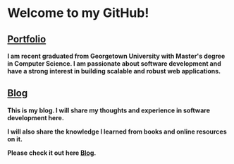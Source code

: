 # Welcome to my GitHub!

## [Portfolio](https://chriszzhong.github.io/Portfolio/)

**I am recent graduated from Georgetown University with Master's degree in Computer Science. I am passionate about software development and have a strong interest in building scalable and robust web applications.**

## [Blog](https://chriszzhong.github.io/)

**This is my blog. I will share my thoughts and experience in software development here.** 

**I will also share the knowledge I learned from books and online resources on it.**

**Please check it out here [Blog](https://chriszzhong.github.io/).**
